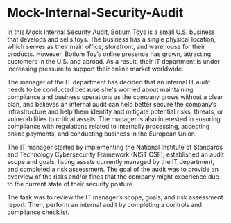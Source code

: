 # Mock-Internal-Security-Audit

In this Mock Internal Security Audit, Botium Toys is a small U.S. business that develops and sells toys. The business has a single physical location, which serves as their main office, storefront, and warehouse for their products. However, Botium Toy’s online presence has grown, attracting customers in the U.S. and abroad. As a result, their IT department is under increasing pressure to support their online market worldwide. 

The manager of the IT department has decided that an internal IT audit needs to be conducted because she's worried about maintaining compliance and business operations as the company grows without a clear plan, and believes an internal audit can help better secure the company’s infrastructure and help them identify and mitigate potential risks, threats, or vulnerabilities to critical assets. The manager is also interested in ensuring compliance with regulations related to internally processing, accepting online payments, and conducting business in the European Union.   

The IT manager started by implementing the National Institute of Standards and Technology Cybersecurity Framework (NIST CSF), established an audit scope and goals, listing assets currently managed by the IT department, and completed a risk assessment. The goal of the audit was to provide an overview of the risks and/or fines that the company might experience due to the current state of their security posture.

The task was to review the IT manager’s scope, goals, and risk assessment report. Then, perform an internal audit by completing a controls and compliance checklist.
